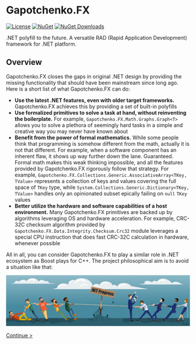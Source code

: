 # Gapotchenko.FX

[![License](https://img.shields.io/badge/license-MIT-green.svg)](LICENSE)
[![NuGet](https://img.shields.io/nuget/v/Gapotchenko.FX.svg)](https://www.nuget.org/packages/Gapotchenko.FX)
[![NuGet Downloads](https://img.shields.io/nuget/dt/Gapotchenko.FX.svg)](https://www.nuget.org/packages/Gapotchenko.FX)

.NET polyfill to the future. A versatile RAD (Rapid Application Development) framework for .NET platform.

## Overview

Gapotchenko.FX closes the gaps in original .NET design by providing the missing functionality that should have been mainstream since long ago.
Here is a short list of what Gapotchenko.FX can do:

  - **Use the latest .NET features, even with older target frameworks.**
    Gapotchenko.FX achieves this by providing a set of built-in polyfills
  - **Use formalized primitives to solve a task at hand, without reinventing the boilerplate.**
    For example, `Gapotchenko.FX.Math.Graphs.Graph<T>` allows you to solve a plethora of seemingly hard tasks in a simple and creative way you may never have known about
  - **Benefit from the power of formal mathematics.**
    While some people think that programming is somehow different from the math, actually it is not that different.
    For example, when a software component has an inherent flaw, it shows up way further down the lane.
    Guaranteed.
    Formal math makes this weak thinking impossible, and all the features provided by Gapotchenko.FX rigorously follow that strategy.
    For example, `Gapotchenko.FX.Collections.Generic.AssociativeArray<TKey, TValue>` represents a collection of keys and values covering the full space of `TKey` type,
    while `System.Collections.Generic.Dictionary<TKey, TValue>` handles only an opinionated subset epically failing on `null` `TKey` values
  - **Better utilize the hardware and software capabilities of a host environment.**
    Many Gapotchenko.FX primitives are backed up by algorithms leveraging OS and hardware acceleration.
    For example, CRC-32C checksum algorithm provided by `Gapotchenko.FX.Data.Integrity.Checksum.Crc32` module leverages a special CPU instruction that does fast CRC-32C calculation in hardware, whenever possible
    
All in all, you can consider Gapotchenko.FX to play a similar role in .NET ecosystem as Boost plays for C++. The project philosophical aim is to avoid a situation like that:

![.NET Progress ca. 2012 - 2018](Documentation/Assets/dotnet-progress-ca-2012-2018.png?raw=true ".NET Progress ca. 2012 - 2018")

[Continue >](Source/Modules#modules)

